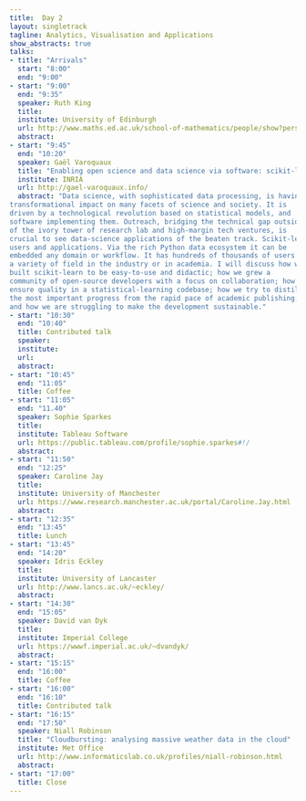 ```yaml
---
title:  Day 2
layout: singletrack
tagline: Analytics, Visualisation and Applications
show_abstracts: true
talks:
- title: "Arrivals"
  start: "8:00"
  end: "9:00"
- start: "9:00"
  end: "9:35"
  speaker: Ruth King
  title:
  institute: University of Edinburgh
  url: http://www.maths.ed.ac.uk/school-of-mathematics/people/show?person=446
  abstract:
- start: "9:45"
  end: "10:20"
  speaker: Gaël Varoquaux
  title: "Enabling open science and data science via software: scikit-learn"
  institute: INRIA
  url: http://gael-varoquaux.info/
  abstract: "Data science, with sophisticated data processing, is having a
transformational impact on many facets of science and society. It is
driven by a technological revolution based on statistical models, and
software implementing them. Outreach, bridging the technical gap outside
of the ivory tower of research lab and high-margin tech ventures, is
crucial to see data-science applications of the beaten track. Scikit-learn is a machine-learning software that strives to reach many
users and applications. Via the rich Python data ecosystem it can be
embedded any domain or workflow. It has hundreds of thousands of users in
a variety of field in the industry or in academia. I will discuss how we
built scikit-learn to be easy-to-use and didactic; how we grew a
community of open-source developers with a focus on collaboration; how we
ensure quality in a statistical-learning codebase; how we try to distill
the most important progress from the rapid pace of academic publishing;
and how we are struggling to make the development sustainable."
- start: "10:30"
  end: "10:40"
  title: Contributed talk
  speaker:
  institute:
  url:
  abstract:
- start: "10:45"
  end: "11:05"
  title: Coffee
- start: "11:05"
  end: "11.40"
  speaker: Sophie Sparkes
  title:
  institute: Tableau Software
  url: https://public.tableau.com/profile/sophie.sparkes#!/
  abstract:
- start: "11:50"
  end: "12:25"
  speaker: Caroline Jay 
  title: 
  institute: University of Manchester
  url: https://www.research.manchester.ac.uk/portal/Caroline.Jay.html
  abstract:
- start: "12:35"
  end: "13:45"
  title: Lunch
- start: "13:45"
  end: "14:20"
  speaker: Idris Eckley
  title:
  institute: University of Lancaster
  url: http://www.lancs.ac.uk/~eckley/
  abstract:
- start: "14:30"
  end: "15:05"
  speaker: David van Dyk
  title:
  institute: Imperial College
  url: https://wwwf.imperial.ac.uk/~dvandyk/
  abstract:
- start: "15:15"
  end: "16:00"
  title: Coffee
- start: "16:00"
  end: "16:10"
  title: Contributed talk
- start: "16:15"
  end: "17:50"
  speaker: Niall Robinson
  title: "Cloudbursting: analysing massive weather data in the cloud"
  institute: Met Office
  url: http://www.informaticslab.co.uk/profiles/niall-robinson.html
  abstract:
- start: "17:00"
  title: Close
---
```



